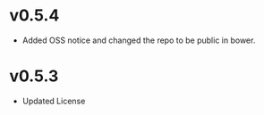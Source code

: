 v0.5.4
==============================
* Added OSS notice and changed the repo to be public in bower.

v0.5.3
=====================
* Updated License
